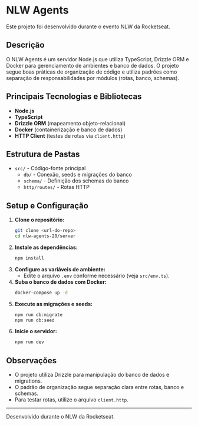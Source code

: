 # NLW Agents

Este projeto foi desenvolvido durante o evento NLW da Rocketseat.

## Descrição

O NLW Agents é um servidor Node.js que utiliza TypeScript, Drizzle ORM e Docker para gerenciamento de ambientes e banco de dados. O projeto segue boas práticas de organização de código e utiliza padrões como separação de responsabilidades por módulos (rotas, banco, schemas).

## Principais Tecnologias e Bibliotecas

- **Node.js**
- **TypeScript**
- **Drizzle ORM** (mapeamento objeto-relacional)
- **Docker** (containerização e banco de dados)
- **HTTP Client** (testes de rotas via `client.http`)

## Estrutura de Pastas

- `src/` - Código-fonte principal
  - `db/` - Conexão, seeds e migrações do banco
  - `schema/` - Definição dos schemas do banco
  - `http/routes/` - Rotas HTTP

## Setup e Configuração

1. **Clone o repositório:**
   ```bash
   git clone <url-do-repo>
   cd nlw-agents-20/server
   ```
2. **Instale as dependências:**
   ```bash
   npm install
   ```
3. **Configure as variáveis de ambiente:**
   - Edite o arquivo `.env` conforme necessário (veja `src/env.ts`).
4. **Suba o banco de dados com Docker:**
   ```bash
   docker-compose up -d
   ```
5. **Execute as migrações e seeds:**
   ```bash
   npm run db:migrate
   npm run db:seed
   ```
6. **Inicie o servidor:**
   ```bash
   npm run dev
   ```

## Observações

- O projeto utiliza Drizzle para manipulação do banco de dados e migrations.
- O padrão de organização segue separação clara entre rotas, banco e schemas.
- Para testar rotas, utilize o arquivo `client.http`.

---

Desenvolvido durante o NLW da Rocketseat.
